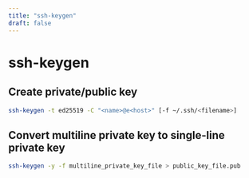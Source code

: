 ```yaml
---
title: "ssh-keygen"
draft: false
---
```


# ssh-keygen

##  Create private/public key

```bash
ssh-keygen -t ed25519 -C "<name>@e<host>" [-f ~/.ssh/<filename>]
```

## Convert multiline private key to single-line private key

```bash
ssh-keygen -y -f multiline_private_key_file > public_key_file.pub
```
